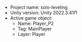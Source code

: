 <!-- UNITY CODE ASSIST INSTRUCTIONS START -->
- Project name: solo-leveling
- Unity version: Unity 2022.3.41f1
- Active game object:
  - Name: Player_P2
  - Tag: MainPlayer
  - Layer: Player
<!-- UNITY CODE ASSIST INSTRUCTIONS END -->